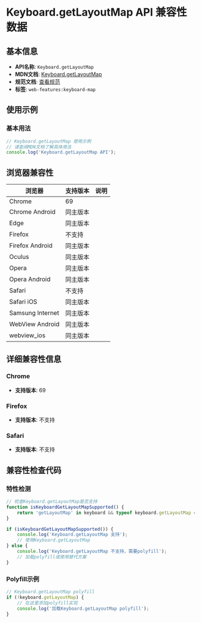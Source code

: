# Keyboard.getLayoutMap API 兼容性数据

## 基本信息

- **API名称**: `Keyboard.getLayoutMap`
- **MDN文档**: [Keyboard.getLayoutMap](https://developer.mozilla.org/docs/Web/API/Keyboard/getLayoutMap)
- **规范文档**: [查看规范](https://wicg.github.io/keyboard-map/#h-keyboard-getlayoutmap)
- **标签**: `web-features:keyboard-map`

## 使用示例

### 基本用法

```javascript
// Keyboard.getLayoutMap 使用示例
// 请查阅MDN文档了解具体用法
console.log('Keyboard.getLayoutMap API');
```

## 浏览器兼容性

| 浏览器 | 支持版本 | 说明 |
|--------|----------|------|
| Chrome | 69 |  |
| Chrome Android | 同主版本 |  |
| Edge | 同主版本 |  |
| Firefox | 不支持 |  |
| Firefox Android | 同主版本 |  |
| Oculus | 同主版本 |  |
| Opera | 同主版本 |  |
| Opera Android | 同主版本 |  |
| Safari | 不支持 |  |
| Safari iOS | 同主版本 |  |
| Samsung Internet | 同主版本 |  |
| WebView Android | 同主版本 |  |
| webview_ios | 同主版本 |  |

## 详细兼容性信息

### Chrome

- **支持版本**: 69

### Firefox

- **支持版本**: 不支持

### Safari

- **支持版本**: 不支持

## 兼容性检查代码

### 特性检测

```javascript
// 检查Keyboard.getLayoutMap是否支持
function isKeyboardGetLayoutMapSupported() {
    return 'getLayoutMap' in keyboard && typeof keyboard.getLayoutMap === 'function';
}

if (isKeyboardGetLayoutMapSupported()) {
    console.log('Keyboard.getLayoutMap 支持');
    // 使用Keyboard.getLayoutMap
} else {
    console.log('Keyboard.getLayoutMap 不支持，需要polyfill');
    // 加载polyfill或使用替代方案
}
```

### Polyfill示例

```javascript
// Keyboard.getLayoutMap polyfill
if (!keyboard.getLayoutMap) {
    // 在这里添加polyfill实现
    console.log('加载Keyboard.getLayoutMap polyfill');
}
```

